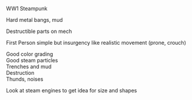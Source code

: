 WW1 Steampunk  
  
Hard metal bangs, mud  
  
Destructible parts on mech  
  
First Person simple but insurgency like realistic movement (prone, crouch)  
  
  
  
Good color grading  
Good steam particles  
Trenches and mud  
Destruction  
Thunds, noises  
  
Look at steam engines to get idea for size and shapes